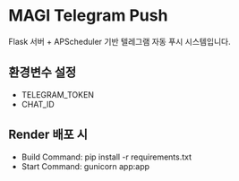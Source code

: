 # MAGI Telegram Push

Flask 서버 + APScheduler 기반 텔레그램 자동 푸시 시스템입니다.

## 환경변수 설정
- TELEGRAM_TOKEN
- CHAT_ID

## Render 배포 시
- Build Command: pip install -r requirements.txt
- Start Command: gunicorn app:app
